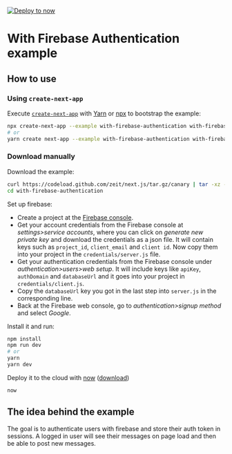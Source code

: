 [![Deploy to now](https://deploy.now.sh/static/button.svg)](https://deploy.now.sh/?repo=https://github.com/zeit/next.js/tree/master/examples/with-firebase-authentication)

# With Firebase Authentication example

## How to use

### Using `create-next-app`

Execute [`create-next-app`](https://github.com/segmentio/create-next-app) with [Yarn](https://yarnpkg.com/lang/en/docs/cli/create/) or [npx](https://github.com/zkat/npx#readme) to bootstrap the example:

```bash
npx create-next-app --example with-firebase-authentication with-firebase-authentication-app
# or
yarn create next-app --example with-firebase-authentication with-firebase-authentication-app
```

### Download manually

Download the example:

```bash
curl https://codeload.github.com/zeit/next.js/tar.gz/canary | tar -xz --strip=2 next.js-canary/examples/with-firebase-authentication
cd with-firebase-authentication
```

Set up firebase:
- Create a project at the [Firebase console](https://console.firebase.google.com/).
- Get your account credentials from the Firebase console at *settings>service accounts*, where you can click on *generate new private key* and download the credentials as a json file. It will contain keys such as `project_id`, `client_email` and `client id`. Now copy them into your project in the `credentials/server.js` file.
- Get your authentication credentials  from the Firebase console under *authentication>users>web setup*. It will include keys like `apiKey`, `authDomain` and `databaseUrl` and it goes into your project in `credentials/client.js`.
- Copy the `databaseUrl` key you got in the last step into `server.js` in the corresponding line.
- Back at the Firebase web console, go to *authentication>signup method* and select *Google*.

Install it and run:

```bash
npm install
npm run dev
# or
yarn
yarn dev
```

Deploy it to the cloud with [now](https://zeit.co/now) ([download](https://zeit.co/download))

```bash
now
```

## The idea behind the example
The goal is to authenticate users with firebase and store their auth token in sessions. A logged in user will see their messages on page load and then be able to post new messages. 
